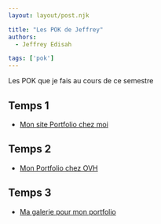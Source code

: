```yaml
---
layout: layout/post.njk

title: "Les POK de Jeffrey"
authors:
  - Jeffrey Edisah

tags: ['pok']
---
```


Les POK que je fais au cours de ce semestre

## Temps 1

- [Mon site Portfolio chez moi](./poks/portfolio)

## Temps 2

- [Mon Portfolio chez OVH](./poks/distant)

## Temps 3

- [Ma galerie pour mon portfolio](./poks/galerie)